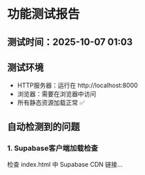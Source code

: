 # 功能测试报告

## 测试时间：2025-10-07 01:03

## 测试环境
- HTTP服务器：运行在 http://localhost:8000
- 浏览器：需要在浏览器中访问
- 所有静态资源加载正常 ✅

## 自动检测到的问题

### 1. Supabase客户端加载检查
检查 index.html 中 Supabase CDN 链接...
